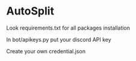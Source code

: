 # AutoSplit

Look requirements.txt for all packages installation 

In bot/apikeys.py put your discord API key

Create your own credential.json

